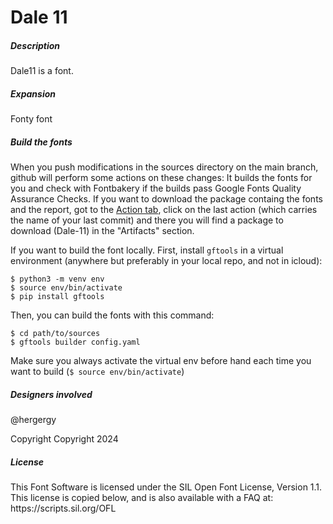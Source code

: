<h1>Dale 11</h1>

<h5>Description</h5>
Dale11 is a font.

<h5>Expansion</h5>
Fonty font

<h5>Build the fonts</h5>
  
When you push modifications in the sources directory on the main branch, github will perform some actions on these changes: It builds the fonts for you and check with Fontbakery if the builds pass Google Fonts Quality Assurance Checks. If you want to download the package containg the fonts and the report, got to the [Action tab](https://github.com/meritite-union/dale-11/actions), click on the last action (which carries the name of your last commit) and there you will find a package to download (Dale-11) in the "Artifacts" section.

If you want to build the font locally. First, install `gftools` in a virtual environment (anywhere but preferably in your local repo, and not in icloud):

```
$ python3 -m venv env
$ source env/bin/activate
$ pip install gftools
```

Then, you can build the fonts with this command:
```
$ cd path/to/sources
$ gftools builder config.yaml
```

Make sure you always activate the virtual env before hand each time you want to build (`$ source env/bin/activate`)

<h5>Designers involved</h5>
@hergergy

Copyright
Copyright 2024

<h5>License</h5>
This Font Software is licensed under the SIL Open Font License, Version 1.1. This license is copied below, and is also available with a FAQ at: https://scripts.sil.org/OFL
